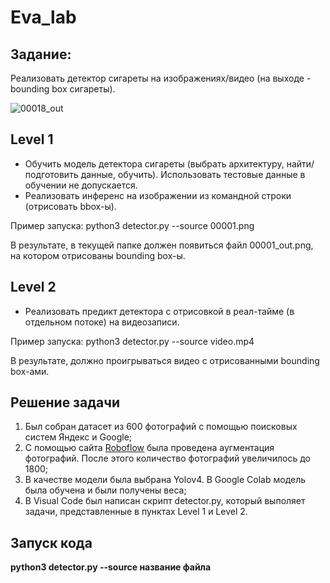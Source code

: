 # Eva_lab
## Задание:
Реализовать детектор сигареты на изображениях/видео (на выходе - bounding box сигареты).

![00018_out](https://user-images.githubusercontent.com/88197584/141793088-792a95f3-12f3-449e-b631-d8cd36670194.jpg)

## Level 1
 - Обучить модель детектора сигареты (выбрать архитектуру, найти/подготовить данные, обучить). Использовать тестовые данные в обучении не допускается.
 - Реализовать инференс на изображении из командной строки (отрисовать bbox-ы).
 
Пример запуска: python3 detector.py  --source 00001.png 
 
В результате, в текущей папке должен появиться файл 00001_out.png, на котором отрисованы bounding box-ы.

## Level 2
 - Реализовать предикт детектора с отрисовкой в реал-тайме (в отдельном потоке) на видеозаписи.
 
Пример запуска: python3 detector.py  --source video.mp4
 
В результате, должно проигрываться видео с отрисованными bounding box-ами.

## Решение задачи
1. Был собран датасет из 600 фотографий с помощью поисковых систем Яндекс и Google;
2. С помощью сайта [Roboflow](https://roboflow.com/) была проведена аугментация фотографий. После этого количество фотографий увеличилось до 1800;
3. В качестве модели была выбрана Yolov4. В Google Colab модель была обучена и были получены веса;
4. В Visual Code был написан скрипт detector.py, который выполяет задачи, представленные в пунктах Level 1 и Level 2.

## Запуск кода
**python3 detector.py  --source название файла**
